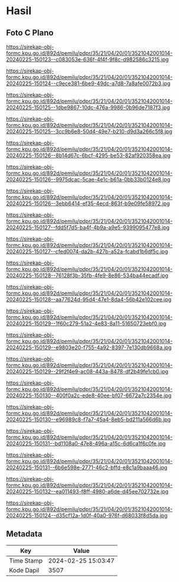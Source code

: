 # Hasil

## Foto C Plano

https://sirekap-obj-formc.kpu.go.id/892d/pemilu/pdpr/35/21/04/20/01/3521042001014-20240225-150123--c083053e-636f-4f4f-9f8c-d982586c3215.jpg

https://sirekap-obj-formc.kpu.go.id/892d/pemilu/pdpr/35/21/04/20/01/3521042001014-20240225-150124--c9ece381-6be9-49dc-a7d8-7a8afe0072b3.jpg

https://sirekap-obj-formc.kpu.go.id/892d/pemilu/pdpr/35/21/04/20/01/3521042001014-20240225-150125--1dbe9867-10dc-476a-9986-0b96de7187f3.jpg

https://sirekap-obj-formc.kpu.go.id/892d/pemilu/pdpr/35/21/04/20/01/3521042001014-20240225-150125--3cc9b6e8-50d4-49e7-b210-d9d3a266c5f8.jpg

https://sirekap-obj-formc.kpu.go.id/892d/pemilu/pdpr/35/21/04/20/01/3521042001014-20240225-150126--8b14d67c-6bcf-4295-be53-82af920358ea.jpg

https://sirekap-obj-formc.kpu.go.id/892d/pemilu/pdpr/35/21/04/20/01/3521042001014-20240225-150126--9975dcac-5cae-4e1c-b61a-0bb33b0124e8.jpg

https://sirekap-obj-formc.kpu.go.id/892d/pemilu/pdpr/35/21/04/20/01/3521042001014-20240225-150126--3ebb6414-ef35-4ecd-863f-b9e09fe58972.jpg

https://sirekap-obj-formc.kpu.go.id/892d/pemilu/pdpr/35/21/04/20/01/3521042001014-20240225-150127--fdd5f7d5-ba4f-4b9a-a9e5-9399095477e8.jpg

https://sirekap-obj-formc.kpu.go.id/892d/pemilu/pdpr/35/21/04/20/01/3521042001014-20240225-150127--cfed0074-da2b-427b-a52a-fcabd1b6df5c.jpg

https://sirekap-obj-formc.kpu.go.id/892d/pemilu/pdpr/35/21/04/20/01/3521042001014-20240225-150128--76128f3b-35fb-4fe9-8e86-534ba44ecadf.jpg

https://sirekap-obj-formc.kpu.go.id/892d/pemilu/pdpr/35/21/04/20/01/3521042001014-20240225-150128--aa77624d-95d4-47e1-8da4-56b42e102cee.jpg

https://sirekap-obj-formc.kpu.go.id/892d/pemilu/pdpr/35/21/04/20/01/3521042001014-20240225-150129--1f60c279-51a2-4e83-8a11-51650723ebf0.jpg

https://sirekap-obj-formc.kpu.go.id/892d/pemilu/pdpr/35/21/04/20/01/3521042001014-20240225-150129--e9803e20-f755-4a92-8397-7e130db9668a.jpg

https://sirekap-obj-formc.kpu.go.id/892d/pemilu/pdpr/35/21/04/20/01/3521042001014-20240225-150129--29f2f4e9-ac08-443a-8478-df2b49fe1cb0.jpg

https://sirekap-obj-formc.kpu.go.id/892d/pemilu/pdpr/35/21/04/20/01/3521042001014-20240225-150130--400f0a2c-ede8-40ee-bf07-6672a7c2354e.jpg

https://sirekap-obj-formc.kpu.go.id/892d/pemilu/pdpr/35/21/04/20/01/3521042001014-20240225-150130--e96989c8-f7a7-45a4-8eb5-bd211a566d6b.jpg

https://sirekap-obj-formc.kpu.go.id/892d/pemilu/pdpr/35/21/04/20/01/3521042001014-20240225-150131--bd1108a0-47e8-496a-a15c-6d6ca1f6c0fe.jpg

https://sirekap-obj-formc.kpu.go.id/892d/pemilu/pdpr/35/21/04/20/01/3521042001014-20240225-150131--6b6e598e-2771-46c2-bffd-e8c1a9baaa46.jpg

https://sirekap-obj-formc.kpu.go.id/892d/pemilu/pdpr/35/21/04/20/01/3521042001014-20240225-150132--ea011493-f8ff-4980-a6de-d45ee702732e.jpg

https://sirekap-obj-formc.kpu.go.id/892d/pemilu/pdpr/35/21/04/20/01/3521042001014-20240225-150124--d35cf12a-1d0f-40a0-976f-d68033f8d5da.jpg


## Metadata

| Key        | Value               |
| ---------- | ------------------- |
| Time Stamp | 2024-02-25 15:03:47 |
| Kode Dapil | 3507                |




